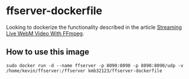 # ffserver-dockerfile

Looking to dockerize the functionality described in the article [Streaming Live WebM Video With FFmpeg](https://www.virag.si/2012/11/streaming-live-webm-video-with-ffmpeg/).

## How to use this image

```shell
sudo docker run -d --name ffserver -p 8090:8090 -p 8090:8090/udp -v /home/kevin/ffserver:/ffserver kmb32123/ffserver-dockerfile
```
